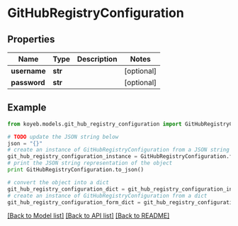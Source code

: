# GitHubRegistryConfiguration


## Properties
Name | Type | Description | Notes
------------ | ------------- | ------------- | -------------
**username** | **str** |  | [optional] 
**password** | **str** |  | [optional] 

## Example

```python
from koyeb.models.git_hub_registry_configuration import GitHubRegistryConfiguration

# TODO update the JSON string below
json = "{}"
# create an instance of GitHubRegistryConfiguration from a JSON string
git_hub_registry_configuration_instance = GitHubRegistryConfiguration.from_json(json)
# print the JSON string representation of the object
print GitHubRegistryConfiguration.to_json()

# convert the object into a dict
git_hub_registry_configuration_dict = git_hub_registry_configuration_instance.to_dict()
# create an instance of GitHubRegistryConfiguration from a dict
git_hub_registry_configuration_form_dict = git_hub_registry_configuration.from_dict(git_hub_registry_configuration_dict)
```
[[Back to Model list]](../README.md#documentation-for-models) [[Back to API list]](../README.md#documentation-for-api-endpoints) [[Back to README]](../README.md)


